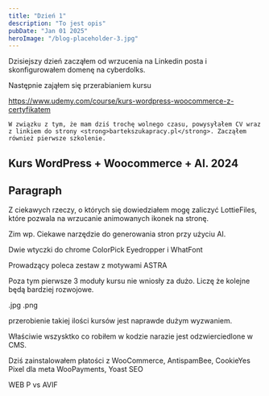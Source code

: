 ```yaml
---
title: "Dzień 1"
description: "To jest opis"
pubDate: "Jan 01 2025"
heroImage: "/blog-placeholder-3.jpg"
---
```


Dzisiejszy dzień zacząłem od wrzucenia na Linkedin posta i skonfigurowałem domenę na cyberdolks.

Następnie zająłem się przerabianiem kursu

https://www.udemy.com/course/kurs-wordpress-woocommerce-z-certyfikatem

    W związku z tym, że mam dziś trochę wolnego czasu, powysyłałem CV wraz z linkiem do strony <strong>bartekszukapracy.pl</strong>. Zacząłem również pierwsze szkolenie.

## Kurs WordPress + Woocommerce + AI. 2024

## Paragraph

Z ciekawych rzeczy, o których się dowiedziałem mogę zaliczyć LottieFiles, które pozwala na wrzucanie animowanych ikonek na stronę.

Zim wp. Ciekawe narzędzie do generowania stron przy użyciu AI.

Dwie wtyczki do chrome ColorPick Eyedropper i WhatFont

Prowadzący poleca zestaw z motywami ASTRA

Poza tym pierwsze 3 moduły kursu nie wniosły za dużo. Liczę że kolejne będą bardziej rozwojowe.

.jpg
.png

przerobienie takiej ilości kursów jest naprawde dużym wyzwaniem.

Właściwie wszysktko co robiłem w kodzie narazie jest odzwierciedlone w CMS.

Dziś zainstalowałem płatości z WooCommerce, AntispamBee, CookieYes Pixel dla meta WooPayments, Yoast SEO

WEB P vs AVIF
